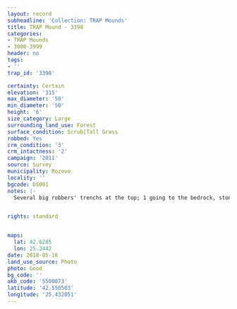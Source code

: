 ```yaml
---
layout: record
subheadline: 'Collection: TRAP Mounds'
title: TRAP Mound - 3398
categories:
- TRAP Mounds
- 3000-3999
header: no
tags:
- ''
trap_id: '3398'

certainty: Certain
elevation: '315'
max_diameter: '50'
min_diameter: '50'
height: '6'
size_category: Large
surrounding_land_use: Forest
surface_condition: Scrub|Tall Grass
robbed: Yes
crm_condition: '3'
crm_intactness: '2'
campaign: '2011'
source: Survey
municipality: Rozovo
locality: ''
bgcode: DS001
notes: |-
  Several big robbers' trenchs at the top; 1 going to the bedrock, stones from the chamber are visible on the surface; According to the land owner a copper axe has been found approx. 10 years ago. In the nearby rose fields ceramic shreds have been found (uknown period); nothing visible on the surface at the moment;.


rights: standard


maps:
  lat: 42.6285
  lon: 25.2442
date: 2018-05-16
land_use_source: Photo
photo: Good
bg_code: ''
akb_code: '5500073'
latitude: '42.556503'
longitude: '25.432051'
---
```

